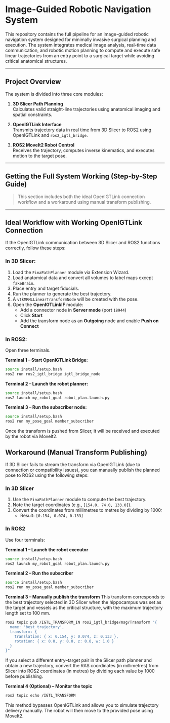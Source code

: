 # Image-Guided Robotic Navigation System

This repository contains the full pipeline for an image-guided robotic navigation system designed for minimally invasive surgical planning and execution. The system integrates medical image analysis, real-time data communication, and robotic motion planning to compute and execute safe linear trajectories from an entry point to a surgical target while avoiding critical anatomical structures.

---

## Project Overview

The system is divided into three core modules:

1. **3D Slicer Path Planning**  
   Calculates valid straight-line trajectories using anatomical imaging and spatial constraints.

2. **OpenIGTLink Interface**  
   Transmits trajectory data in real time from 3D Slicer to ROS2 using OpenIGTLink and `ros2_igtl_bridge`.

3. **ROS2 MoveIt2 Robot Control**  
   Receives the trajectory, computes inverse kinematics, and executes motion to the target pose.

---

## Getting the Full System Working (Step-by-Step Guide)

> This section includes both the ideal OpenIGTLink connection workflow and a workaround using manual transform publishing.

---

## Ideal Workflow with Working OpenIGTLink Connection

If the OpenIGTLink communication between 3D Slicer and ROS2 functions correctly, follow these steps:

### In 3D Slicer:
1. Load the `FinaPathPlanner` module via Extension Wizard.
2. Load anatomical data and convert all volumes to label maps except `fakeBrain`.
3. Place entry and target fiducials.
4. Run the planner to generate the best trajectory.
5. A `vtkMRMLLinearTransformNode` will be created with the pose.
6. Open the **OpenIGTLinkIF** module:
   - Add a connector node in **Server mode** (port `18944`)
   - Click **Start**
   - Add the transform node as an **Outgoing** node and enable **Push on Connect**

### In ROS2:
Open three terminals.

**Terminal 1 – Start OpenIGTLink Bridge:**
```bash
source install/setup.bash
ros2 run ros2_igtl_bridge igtl_bridge_node
```


**Terminal 2 – Launch the robot planner:**

```bash
source install/setup.bash
ros2 launch my_robot_goal robot_plan.launch.py
```

**Terminal 3 – Run the subscriber node:**

```bash
source install/setup.bash
ros2 run my_pose_goal member_subscriber
```

Once the transform is pushed from Slicer, it will be received and executed by the robot via MoveIt2.

## Workaround (Manual Transform Publishing)

If 3D Slicer fails to stream the transform via OpenIGTLink (due to connection or compatibility issues), you can manually publish the planned pose to ROS2 using the following steps:

### In 3D Slicer

1. Use the `FinaPathPlanner` module to compute the best trajectory.
2. Note the target coordinates (e.g., `[154.0, 74.0, 133.0]`).
3. Convert the coordinates from millimetres to metres by dividing by 1000:
   - Result: `[0.154, 0.074, 0.133]`

### In ROS2

Use four terminals:

**Terminal 1 – Launch the robot executor**
```bash
source install/setup.bash
ros2 launch my_robot_goal robot_plan.launch.py
```

**Terminal 2 – Run the subscriber**
```bash
source install/setup.bash
ros2 run my_pose_goal member_subscriber
```

**Terminal 3 – Manually publish the transform**
This transform corresponds to the best trajectory selected in 3D Slicer when the hippocampus was set as the target and vessels as the critical structure, with the maximum trajectory length set to 100 mm.

```bash
ros2 topic pub /IGTL_TRANSFORM_IN ros2_igtl_bridge/msg/Transform "{
  name: 'best_trajectory',
  transform: {
    translation: { x: 0.154, y: 0.074, z: 0.133 },
    rotation: { x: 0.0, y: 0.0, z: 0.0, w: 1.0 }
  }
}"
```
If you select a different entry–target pair in the Slicer path planner and obtain a new trajectory, convert the RAS coordinates (in millimetres) from Slicer into ROS2 coordinates (in metres) by dividing each value by 1000 before publishing.

**Terminal 4 (Optional) – Monitor the topic**
```bash
ros2 topic echo /IGTL_TRANSFORM
```
This method bypasses OpenIGTLink and allows you to simulate trajectory delivery manually. The robot will then move to the provided pose using MoveIt2.




